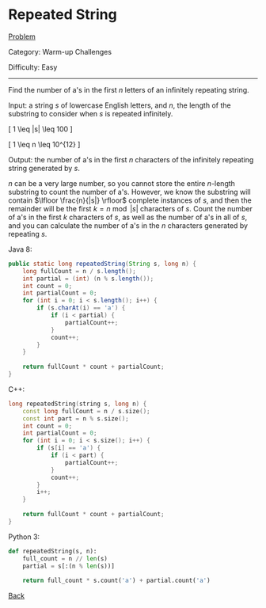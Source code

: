 # Repeated String

[Problem](https://www.hackerrank.com/challenges/repeated-string/problem)

Category: Warm-up Challenges

Difficulty: Easy

---

Find the number of a's in the first $n$ letters of an infinitely repeating
string.

Input: a string $s$ of lowercase English letters, and $n$, the length of the
substring to consider when $s$ is repeated infinitely.

\[ 1 \leq |s| \leq 100 \]

\[ 1 \leq n \leq 10^{12} \]

Output: the number of a's in the first $n$ characters of the infinitely
repeating string generated by $s$.

$n$ can be a very large number, so you cannot store the entire $n$-length
substring to count the number of a's. However, we know the substring will
contain $\lfloor \frac{n}{|s|} \rfloor$ complete instances of $s$, and then
the remainder will be the first $k = n \bmod |s|$ characters of $s$. Count the
number of a's in the first $k$ characters of $s$, as well as the number of a's
in all of $s$, and you can calculate the number of a's in the $n$ characters
generated by repeating $s$.

Java 8:
```java
public static long repeatedString(String s, long n) {
    long fullCount = n / s.length();
    int partial = (int) (n % s.length());
    int count = 0;
    int partialCount = 0;
    for (int i = 0; i < s.length(); i++) {
        if (s.charAt(i) == 'a') {
            if (i < partial) {
                partialCount++;
            }
            count++;
        }
    }
    
    return fullCount * count + partialCount;
}
```

C++:
```cpp
long repeatedString(string s, long n) {
    const long fullCount = n / s.size();
    const int part = n % s.size();
    int count = 0;
    int partialCount = 0;
    for (int i = 0; i < s.size(); i++) {
        if (s[i] == 'a') {
            if (i < part) {
                partialCount++;
            }
            count++;
        }
        i++;
    }
    
    return fullCount * count + partialCount;
}
```

Python 3:
```python
def repeatedString(s, n):
    full_count = n // len(s)
    partial = s[:(n % len(s))]
    
    return full_count * s.count('a') + partial.count('a')
```

[Back](../../hackerrank.md)
